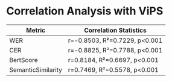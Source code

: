 # Correlation Analysis with ViPS

| Metric | Correlation Statistics |
|--------|----------------------|
| WER | r=-0.8503, R²=0.7229, p<0.001 |
| CER | r=-0.8825, R²=0.7788, p<0.001 |
| BertScore | r=0.8184, R²=0.6697, p<0.001 |
| SemanticSimilarity | r=0.7469, R²=0.5578, p<0.001 |
